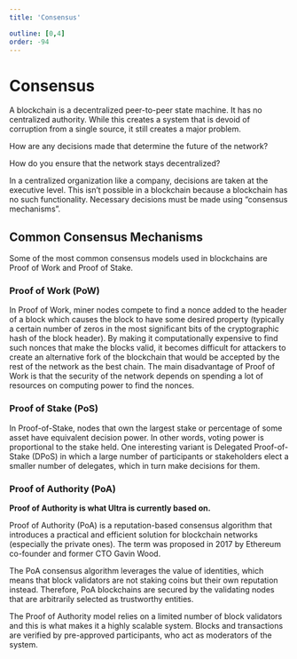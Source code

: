 ```yaml
---
title: 'Consensus'

outline: [0,4]
order: -94
---
```


# Consensus

A blockchain is a decentralized peer-to-peer state machine. It has no centralized authority. While this creates a system that is devoid of corruption from a single source, it still creates a major problem.

How are any decisions made that determine the future of the network?

How do you ensure that the network stays decentralized?

In a centralized organization like a company, decisions are taken at the executive level. This isn’t possible in a blockchain because a blockchain has no such functionality. Necessary decisions must be made using “consensus mechanisms”.

## Common Consensus Mechanisms

Some of the most common consensus models used in blockchains are Proof of Work and Proof of Stake. 

### Proof of Work (PoW)

In Proof of Work, miner nodes compete to find a nonce added to the header of a block which causes the block to have some desired property (typically a certain number of zeros in the most significant bits of the cryptographic hash of the block header). By making it computationally expensive to find such nonces that make the blocks valid, it becomes difficult for attackers to create an alternative fork of the blockchain that would be accepted by the rest of the network as the best chain. The main disadvantage of Proof of Work is that the security of the network depends on spending a lot of resources on computing power to find the nonces.

### Proof of Stake (PoS)

In Proof-of-Stake, nodes that own the largest stake or percentage of some asset have equivalent decision power. In other words, voting power is proportional to the stake held. One interesting variant is Delegated Proof-of-Stake (DPoS) in which a large number of participants or stakeholders elect a smaller number of delegates, which in turn make decisions for them.

### Proof of Authority (PoA)

**Proof of Authority is what Ultra is currently based on.**

Proof of Authority (PoA) is a reputation-based consensus algorithm that introduces a practical and efficient solution for blockchain networks (especially the private ones). The term was proposed in 2017 by Ethereum co-founder and former CTO Gavin Wood. 

The PoA consensus algorithm leverages the value of identities, which means that block validators are not staking coins but their own reputation instead. Therefore, PoA blockchains are secured by the validating nodes that are arbitrarily selected as trustworthy entities.

The Proof of Authority model relies on a limited number of block validators and this is what makes it a highly scalable system. Blocks and transactions are verified by pre-approved participants, who act as moderators of the system.